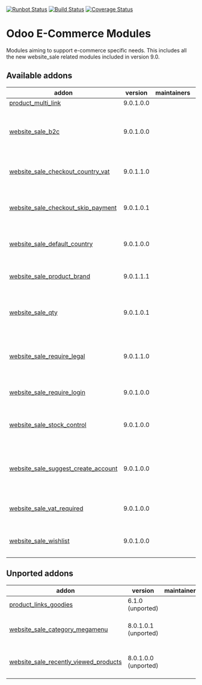 [![Runbot Status](https://runbot.odoo-community.org/runbot/badge/flat/113/9.0.svg)](https://runbot.odoo-community.org/runbot/repo/github-com-oca-e-commerce-113)
[![Build Status](https://travis-ci.org/OCA/e-commerce.svg?branch=9.0)](https://travis-ci.org/OCA/e-commerce)
[![Coverage Status](https://coveralls.io/repos/OCA/e-commerce/badge.png?branch=9.0)](https://coveralls.io/r/OCA/e-commerce?branch=9.0)

Odoo E-Commerce Modules
=======================

Modules aiming to support e-commerce specific needs. This includes all the new website_sale related modules included in version 9.0.

[//]: # (addons)

Available addons
----------------
addon | version | maintainers | summary
--- | --- | --- | ---
[product_multi_link](product_multi_link/) | 9.0.1.0.0 |  | Product Links
[website_sale_b2c](website_sale_b2c/) | 9.0.1.0.0 |  | Display prices with taxes included in your online shop
[website_sale_checkout_country_vat](website_sale_checkout_country_vat/) | 9.0.1.1.0 |  | Autocomplete VAT in checkout process
[website_sale_checkout_skip_payment](website_sale_checkout_skip_payment/) | 9.0.1.0.1 |  | Skip payment for logged users in checkout process
[website_sale_default_country](website_sale_default_country/) | 9.0.1.0.0 |  | Give a default value for country at checkout
[website_sale_product_brand](website_sale_product_brand/) | 9.0.1.1.1 |  | Product Brand Filtering in Website
[website_sale_qty](website_sale_qty/) | 9.0.1.0.1 |  | Add price tier radio buttons to product pages in website shop
[website_sale_require_legal](website_sale_require_legal/) | 9.0.1.1.0 |  | Force the user to accept legal tems to buy in the web shop
[website_sale_require_login](website_sale_require_login/) | 9.0.1.0.0 |  | Force users to login for buying
[website_sale_stock_control](website_sale_stock_control/) | 9.0.1.0.0 |  | Do not show products without stock in shop on line
[website_sale_suggest_create_account](website_sale_suggest_create_account/) | 9.0.1.0.0 |  | Suggest users to create an account when buying in the website
[website_sale_vat_required](website_sale_vat_required/) | 9.0.1.0.0 |  | VAT number required in checkout form
[website_sale_wishlist](website_sale_wishlist/) | 9.0.1.0.0 |  | Wishlist of products in your online shop


Unported addons
---------------
addon | version | maintainers | summary
--- | --- | --- | ---
[product_links_goodies](product_links_goodies/) | 6.1.0 (unported) |  | product_links_goodies
[website_sale_category_megamenu](website_sale_category_megamenu/) | 8.0.1.0.1 (unported) |  | A megamenu to display product categories in the online shop
[website_sale_recently_viewed_products](website_sale_recently_viewed_products/) | 8.0.1.0.0 (unported) |  | Let the users keep track of the products they saw on the ecommerce

[//]: # (end addons)
